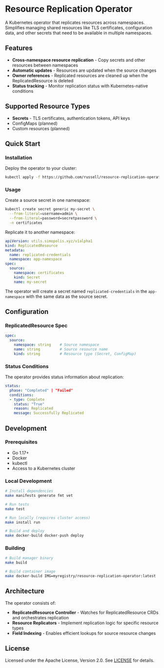 # Resource Replication Operator

A Kubernetes operator that replicates resources across namespaces. Simplifies managing shared resources like TLS certificates, configuration data, and other secrets that need to be available in multiple namespaces.

## Features

- **Cross-namespace resource replication** - Copy secrets and other resources between namespaces
- **Automatic updates** - Resources are updated when the source changes
- **Owner references** - Replicated resources are cleaned up when the ReplicatedResource is deleted
- **Status tracking** - Monitor replication status with Kubernetes-native conditions

## Supported Resource Types

- **Secrets** - TLS certificates, authentication tokens, API keys
- ConfigMaps (planned)
- Custom resources (planned)

## Quick Start

### Installation

Deploy the operator to your cluster:

```bash
kubectl apply -f https://github.com/russell/resource-replication-operator/releases/latest/download/install.yaml
```

### Usage

Create a source secret in one namespace:

```bash
kubectl create secret generic my-secret \
  --from-literal=username=admin \
  --from-literal=password=secretpassword \
  -n certificates
```

Replicate it to another namespace:

```yaml
apiVersion: utils.simopolis.xyz/v1alpha1
kind: ReplicatedResource
metadata:
  name: replicated-credentials
  namespace: app-namespace
spec:
  source:
    namespace: certificates
    kind: Secret
    name: my-secret
```

The operator will create a secret named `replicated-credentials` in the `app-namespace` with the same data as the source secret.

## Configuration

### ReplicatedResource Spec

```yaml
spec:
  source:
    namespace: string    # Source namespace
    name: string         # Source resource name
    kind: string         # Resource type (Secret, ConfigMap)
```

### Status Conditions

The operator provides status information about replication:

```yaml
status:
  phase: "Completed" | "Failed"
  conditions:
  - type: Complete
    status: "True"
    reason: Replicated
    message: Successfully Replicated
```

## Development

### Prerequisites

- Go 1.17+
- Docker
- kubectl
- Access to a Kubernetes cluster

### Local Development

```bash
# Install dependencies
make manifests generate fmt vet

# Run tests
make test

# Run locally (requires cluster access)
make install run

# Build and deploy
make docker-build docker-push deploy
```

### Building

```bash
# Build manager binary
make build

# Build container image
make docker-build IMG=myregistry/resource-replication-operator:latest
```

## Architecture

The operator consists of:

- **ReplicatedResource Controller** - Watches for ReplicatedResource CRDs and orchestrates replication
- **Resource Replicators** - Implement replication logic for specific resource types
- **Field Indexing** - Enables efficient lookups for source resource changes

## License

Licensed under the Apache License, Version 2.0. See [LICENSE](LICENSE) for details.
